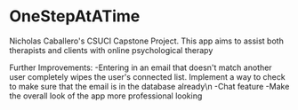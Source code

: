 # OneStepAtATime
Nicholas Caballero's CSUCI Capstone Project. This app aims to assist both therapists and clients with online psychological therapy 

Further Improvements:
-Entering in an email that doesn't match another user completely wipes the user's connected list. Implement a way to check to make sure that the email is in the database already\n
-Chat feature
-Make the overall look of the app more professional looking
